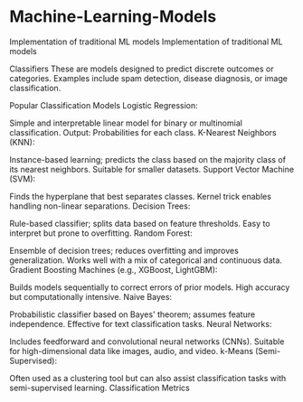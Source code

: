 # Machine-Learning-Models
Implementation of traditional ML models
Implementation of traditional ML models


Classifiers
These are models designed to predict discrete outcomes or categories. Examples include spam detection, disease diagnosis, or image classification.

Popular Classification Models
Logistic Regression:

Simple and interpretable linear model for binary or multinomial classification.
Output: Probabilities for each class.
K-Nearest Neighbors (KNN):

Instance-based learning; predicts the class based on the majority class of its nearest neighbors.
Suitable for smaller datasets.
Support Vector Machine (SVM):

Finds the hyperplane that best separates classes.
Kernel trick enables handling non-linear separations.
Decision Trees:

Rule-based classifier; splits data based on feature thresholds.
Easy to interpret but prone to overfitting.
Random Forest:

Ensemble of decision trees; reduces overfitting and improves generalization.
Works well with a mix of categorical and continuous data.
Gradient Boosting Machines (e.g., XGBoost, LightGBM):

Builds models sequentially to correct errors of prior models.
High accuracy but computationally intensive.
Naive Bayes:

Probabilistic classifier based on Bayes' theorem; assumes feature independence.
Effective for text classification tasks.
Neural Networks:

Includes feedforward and convolutional neural networks (CNNs).
Suitable for high-dimensional data like images, audio, and video.
k-Means (Semi-Supervised):

Often used as a clustering tool but can also assist classification tasks with semi-supervised learning.
Classification Metrics

